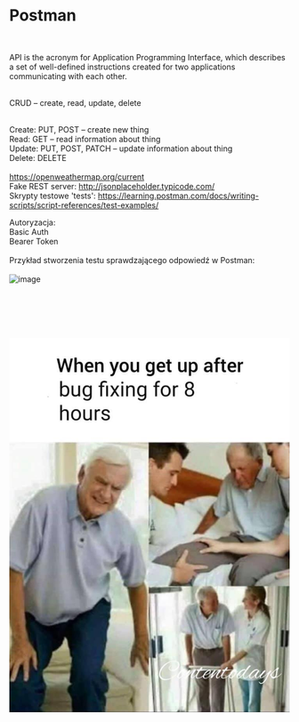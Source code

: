 # Postman

<br>

API is the acronym for Application Programming Interface, which describes a set of well-defined instructions created for two applications communicating with each other.

<br>
CRUD – create, read, update, delete
<br><br>

Create: PUT, POST – create new thing
<br>
Read: GET – read  information about thing
<br>
Update: PUT, POST, PATCH – update information about thing
<br>
Delete: DELETE
<br><br>
https://openweathermap.org/current
<br>
Fake REST server: http://jsonplaceholder.typicode.com/
<br>
Skrypty testowe 'tests': https://learning.postman.com/docs/writing-scripts/script-references/test-examples/

Autoryzacja: <br>
Basic Auth
<br>
Bearer Token
<br><br>
Przykład stworzenia testu sprawdzającego odpowiedź w Postman: 
<br><br>
![image](https://github.com/Rafu7s/Postman/assets/37976003/256c9cfb-05c2-4f61-ae41-5af92375c457)

<br><br>
----------------------------------------------------------------------------------------------
![alt text](/bugfixing.jpg)
